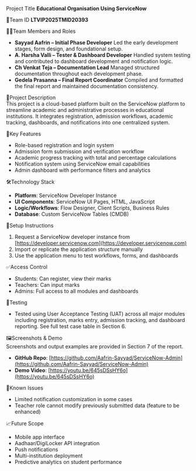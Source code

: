 Project Title
**Educational Organisation Using ServiceNow**

👥Team ID
**LTVIP2025TMID20393**

👨‍💻Team Members and Roles
* **Sayyad Aafrin – Initial Phase Developer**
  Led the early development stages, form design, and foundational setup.
* **A. Harsha Valli – Tester & Dashboard Developer**
  Handled system testing and contributed to dashboard development and notification logic.
* **Ch Venkat Teja – Documentation Lead**
  Managed structured documentation throughout each development phase.
* **Gedela Prasanna – Final Report Coordinator**
  Compiled and formatted the final report and maintained documentation consistency.

📄Project Description  
This project is a cloud-based platform built on the ServiceNow platform to streamline academic and administrative processes in educational institutions. It integrates registration, admission workflows, academic tracking, dashboards, and notifications into one centralized system.

🧩Key Features
* Role-based registration and login system
* Admission form submission and verification workflow
* Academic progress tracking with total and percentage calculations
* Notification system using ServiceNow email capabilities
* Admin dashboard with performance filters and analytics

🛠Technology Stack
* **Platform**: ServiceNow Developer Instance
* **UI Components**: ServiceNow UI Pages, HTML, JavaScript
* **Logic/Workflows**: Flow Designer, Client Scripts, Business Rules
* **Database**: Custom ServiceNow Tables (CMDB)


🚀Setup Instructions
1. Request a ServiceNow developer instance from [https://developer.servicenow.com](https://developer.servicenow.com)
2. Import or replicate the application structure manually
3. Use the application menu to test workflows, forms, and dashboards

✅Access Control
* Students: Can register, view their marks
* Teachers: Can input marks
* Admins: Full access to all modules and dashboards

🧪Testing
* Tested using User Acceptance Testing (UAT) across all major modules including registration, marks entry, admission tracking, and dashboard reporting. See full test case table in Section 6.

🖼Screenshots & Demo  
Screenshots and output examples are provided in Section 7 of the report.
* **GitHub Repo**: [https://github.com/Aafrin-Sayyad/ServiceNow-Admin](https://github.com/Aafrin-Sayyad/ServiceNow-Admin)
* **Demo Video**: [https://youtu.be/645sDSsHY6o](https://youtu.be/645sDSsHY6o)

🔐Known Issues
* Limited notification customization in some cases
* Teacher role cannot modify previously submitted data (feature to be enhanced)

📈Future Scope
* Mobile app interface
* Aadhaar/DigiLocker API integration
* Push notifications
* Multi-institution deployment
* Predictive analytics on student performance
